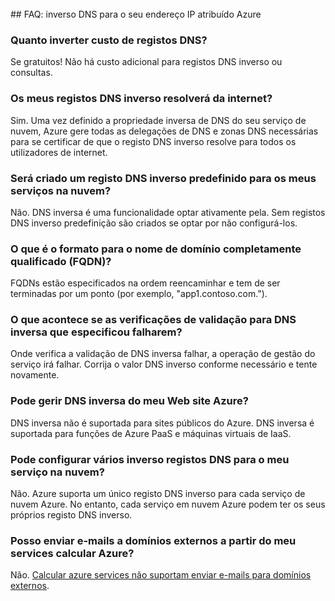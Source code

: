 <BR> 
## <a name="faq---reverse-dns-for-your-azure-assigned-ip-address"></a>FAQ: inverso DNS para o seu endereço IP atribuído Azure

### <a name="how-much-do-reverse-dns-records-cost"></a>Quanto inverter custo de registos DNS?
Se gratuitos!  Não há custo adicional para registos DNS inverso ou consultas.

### <a name="will-my-reverse-dns-records-resolve-from-the-internet"></a>Os meus registos DNS inverso resolverá da internet?
Sim. Uma vez definido a propriedade inversa de DNS do seu serviço de nuvem, Azure gere todas as delegações de DNS e zonas DNS necessárias para se certificar de que o registo DNS inverso resolve para todos os utilizadores de internet.

### <a name="will-a-default-reverse-dns-record-be-created-for-my-cloud-services"></a>Será criado um registo DNS inverso predefinido para os meus serviços na nuvem?
Não. DNS inversa é uma funcionalidade optar ativamente pela. Sem registos DNS inverso predefinição são criados se optar por não configurá-los.

### <a name="what-is-the-format-for-the-fully-qualified-domain-name-fqdn"></a>O que é o formato para o nome de domínio completamente qualificado (FQDN)?
FQDNs estão especificados na ordem reencaminhar e tem de ser terminadas por um ponto (por exemplo, "app1.contoso.com.").

### <a name="what-happens-if-the-validation-checks-for-the-reverse-dns-ive-specified-fail"></a>O que acontece se as verificações de validação para DNS inversa que especificou falharem?
Onde verifica a validação de DNS inversa falhar, a operação de gestão do serviço irá falhar. Corrija o valor DNS inverso conforme necessário e tente novamente.

### <a name="can-i-manage-reverse-dns-for-my-azure-website"></a>Pode gerir DNS inversa do meu Web site Azure?
DNS inversa não é suportada para sites públicos do Azure. DNS inversa é suportada para funções de Azure PaaS e máquinas virtuais de IaaS.

### <a name="can-i-configure-multiple-reverse-dns-records-for-my-cloud-service"></a>Pode configurar vários inverso registos DNS para o meu serviço na nuvem?
Não. Azure suporta um único registo DNS inverso para cada serviço de nuvem Azure. No entanto, cada serviço em nuvem Azure podem ter os seus próprios registo DNS inverso.

### <a name="can-i-send-emails-to-external-domains-from-my-azure-compute-services"></a>Posso enviar e-mails a domínios externos a partir do meu services calcular Azure?
Não. [Calcular azure services não suportam enviar e-mails para domínios externos](https://blogs.msdn.microsoft.com/mast/2016/04/04/sending-e-mail-from-azure-compute-resource-to-external-domains/).
